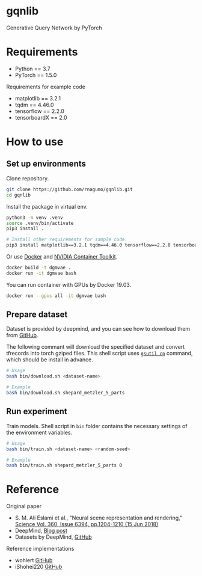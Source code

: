 
# gqnlib

Generative Query Network by PyTorch

# Requirements

* Python == 3.7
* PyTorch == 1.5.0

Requirements for example code

* matplotlib == 3.2.1
* tqdm == 4.46.0
* tensorflow == 2.2.0
* tensorboardX == 2.0

# How to use

## Set up environments

Clone repository.

```bash
git clone https://github.com/rnagumo/gqnlib.git
cd gqnlib
```

Install the package in virtual env.

```bash
python3 -m venv .venv
source .venv/bin/activate
pip3 install .

# Install other requirements for sample code.
pip3 install matplotlib==3.2.1 tqdm==4.46.0 tensorflow==2.2.0 tensorboardX==2.0
```

Or use [Docker](https://docs.docker.com/get-docker/) and [NVIDIA Container Toolkit](https://github.com/NVIDIA/nvidia-docker).

```bash
docker build -t dgmvae .
docker run -it dgmvae bash
```

You can run container with GPUs by Docker 19.03.

```bash
docker run --gpus all -it dgmvae bash
```

## Prepare dataset

Dataset is provided by deepmind, and you can see how to download them from [GitHub](https://github.com/deepmind/gqn-datasets).

The following commant will download the specified dataset and convert tfrecords into torch gziped files. This shell script uses [`gsutil cp`]((https://cloud.google.com/storage/docs/gsutil/commands/cp)) command, which should be install in advance.

```bash
# Usage
bash bin/download.sh <dataset-name>

# Example
bash bin/download.sh shepard_metzler_5_parts
```

## Run experiment

Train models. Shell script in `bin` folder contains the necessary settings of the environment variables.

```bash
# Usage
bash bin/train.sh <dataset-name> <random-seed>

# Example
bash bin/train.sh shepard_metzler_5_parts 0
```

# Reference

Original paper

* S. M. Ali Eslami et al., "Neural scene representation and rendering," [Science Vol. 360, Issue 6394, pp.1204-1210 (15 Jun 2018)](https://science.sciencemag.org/content/360/6394/1204.full?ijkey=kGcNflzOLiIKQ&keytype=ref&siteid=sci)
* DeepMind, [Blog post](https://deepmind.com/blog/article/neural-scene-representation-and-rendering)
* Datasets by DeepMind, [GitHub](https://github.com/deepmind/gqn-datasets)

Reference implementations

* wohlert [GitHub](https://github.com/wohlert/generative-query-network-pytorch)
* iShohei220 [GitHub](https://github.com/iShohei220/torch-gqn)
